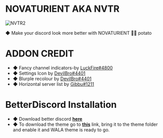 # NOVATURIENT AKA NVTR
![NVTR2](https://user-images.githubusercontent.com/84565593/141606859-b216ee8f-cce7-4484-9693-d787e972044b.jpg)

◆ Make your discord look more better with NOVATURIENT 🤪🔥 potato
# ADDON CREDIT
- ◆ Fancy channel indicators-by [LuckFire#4800](https://github.com/LuckFire)
- ◆ Settings Icon by [DevilBro#4401](https://github.com/mwittrien)
- ◆ Blurple recolour by [DevilBro#4401](https://github.com/mwittrien)
- ◆ Horizontal server list by [Gibbu#1211](https://github.com/Gibbu)
# BetterDiscord Installation
- ◆ Download better discord [**here**](https://betterdiscord.app/)
- ◆ To download the theme go to [**this**](https://betterdiscord.app/theme/NOVATURIENT) link, bring it to the theme folder and enable it and WALA theme is ready to go.
